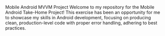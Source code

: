 Mobile Android MVVM Project
Welcome to my repository for the Mobile Android Take-Home Project! This exercise has been an opportunity for me to showcase my skills in Android development, focusing on producing clean, production-level code with proper error handling, adhering to best practices.
